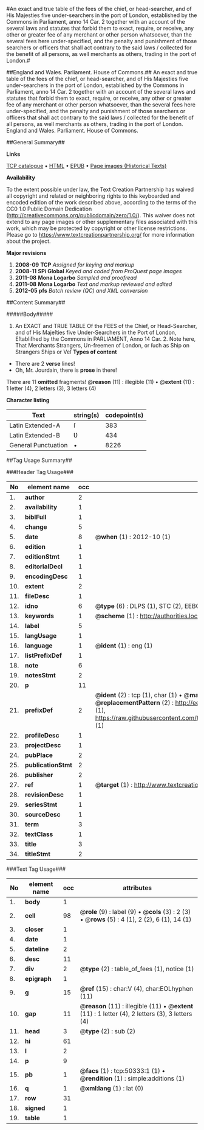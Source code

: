 #An exact and true table of the fees of the chief, or head-searcher, and of His Majesties five under-searchers in the port of London, established by the Commons in Parliament, anno 14 Car. 2 together with an account of the several laws and statutes that forbid them to exact, require, or receive, any other or greater fee of any merchant or other person whatsoever, than the several fees here under-specified, and the penalty and punishment of those searchers or officers that shall act contrary to the said laws / collected for the benefit of all persons, as well merchants as others, trading in the port of London.#

##England and Wales. Parliament. House of Commons.##
An exact and true table of the fees of the chief, or head-searcher, and of His Majesties five under-searchers in the port of London, established by the Commons in Parliament, anno 14 Car. 2 together with an account of the several laws and statutes that forbid them to exact, require, or receive, any other or greater fee of any merchant or other person whatsoever, than the several fees here under-specified, and the penalty and punishment of those searchers or officers that shall act contrary to the said laws / collected for the benefit of all persons, as well merchants as others, trading in the port of London.
England and Wales. Parliament. House of Commons.

##General Summary##

**Links**

[TCP catalogue](http://www.ota.ox.ac.uk/tcp/)  • 
[HTML](http://tei.it.ox.ac.uk/tcp/Texts-HTML/free/A38/A38905.html)  • 
[EPUB](http://tei.it.ox.ac.uk/tcp/Texts-EPUB/free/A38/A38905.epub) • 
[Page images (Historical Texts)](https://historicaltexts.jisc.ac.uk/eebo-11882822e)

**Availability**

To the extent possible under law, the Text Creation Partnership has waived all copyright and related or neighboring rights to this keyboarded and encoded edition of the work described above, according to the terms of the CC0 1.0 Public Domain Dedication (http://creativecommons.org/publicdomain/zero/1.0/). This waiver does not extend to any page images or other supplementary files associated with this work, which may be protected by copyright or other license restrictions. Please go to https://www.textcreationpartnership.org/ for more information about the project.

**Major revisions**

1. __2008-09__ __TCP__ *Assigned for keying and markup*
1. __2008-11__ __SPi Global__ *Keyed and coded from ProQuest page images*
1. __2011-08__ __Mona Logarbo__ *Sampled and proofread*
1. __2011-08__ __Mona Logarbo__ *Text and markup reviewed and edited*
1. __2012-05__ __pfs__ *Batch review (QC) and XML conversion*

##Content Summary##

#####Body#####

1. An EXACT and TRUE TABLE Of the FEES of the Chief, or Head-Searcher, and of His Majeſties five Under-Searchers in the Port of London, Eſtabliſhed by the Commons in PARLIAMENT, Anno 14 Car. 2.
Note here, That Merchants Strangers, Un-freemen of London, or ſuch as Ship on Strangers Ships or Veſ
**Types of content**

  * There are 2 **verse** lines!
  * Oh, Mr. Jourdain, there is **prose** in there!

There are 11 **omitted** fragments! 
 @__reason__ (11) : illegible (11)  •  @__extent__ (11) : 1 letter (4), 2 letters (3), 3 letters (4)

**Character listing**


|Text|string(s)|codepoint(s)|
|---|---|---|
|Latin Extended-A|ſ|383|
|Latin Extended-B|Ʋ|434|
|General Punctuation|•|8226|

##Tag Usage Summary##

###Header Tag Usage###

|No|element name|occ|attributes|
|---|---|---|---|
|1.|__author__|2||
|2.|__availability__|1||
|3.|__biblFull__|1||
|4.|__change__|5||
|5.|__date__|8| @__when__ (1) : 2012-10 (1)|
|6.|__edition__|1||
|7.|__editionStmt__|1||
|8.|__editorialDecl__|1||
|9.|__encodingDesc__|1||
|10.|__extent__|2||
|11.|__fileDesc__|1||
|12.|__idno__|6| @__type__ (6) : DLPS (1), STC (2), EEBO-CITATION (1), OCLC (1), VID (1)|
|13.|__keywords__|1| @__scheme__ (1) : http://authorities.loc.gov/ (1)|
|14.|__label__|5||
|15.|__langUsage__|1||
|16.|__language__|1| @__ident__ (1) : eng (1)|
|17.|__listPrefixDef__|1||
|18.|__note__|6||
|19.|__notesStmt__|2||
|20.|__p__|11||
|21.|__prefixDef__|2| @__ident__ (2) : tcp (1), char (1)  •  @__matchPattern__ (2) : ([0-9\-]+):([0-9IVX]+) (1), (.+) (1)  •  @__replacementPattern__ (2) : http://eebo.chadwyck.com/downloadtiff?vid=$1&page=$2 (1), https://raw.githubusercontent.com/textcreationpartnership/Texts/master/tcpchars.xml#$1 (1)|
|22.|__profileDesc__|1||
|23.|__projectDesc__|1||
|24.|__pubPlace__|2||
|25.|__publicationStmt__|2||
|26.|__publisher__|2||
|27.|__ref__|1| @__target__ (1) : http://www.textcreationpartnership.org/docs/. (1)|
|28.|__revisionDesc__|1||
|29.|__seriesStmt__|1||
|30.|__sourceDesc__|1||
|31.|__term__|3||
|32.|__textClass__|1||
|33.|__title__|3||
|34.|__titleStmt__|2||


###Text Tag Usage###

|No|element name|occ|attributes|
|---|---|---|---|
|1.|__body__|1||
|2.|__cell__|98| @__role__ (9) : label (9)  •  @__cols__ (3) : 2 (3)  •  @__rows__ (5) : 4 (1), 2 (2), 6 (1), 14 (1)|
|3.|__closer__|1||
|4.|__date__|1||
|5.|__dateline__|2||
|6.|__desc__|11||
|7.|__div__|2| @__type__ (2) : table_of_fees (1), notice (1)|
|8.|__epigraph__|1||
|9.|__g__|15| @__ref__ (15) : char:V (4), char:EOLhyphen (11)|
|10.|__gap__|11| @__reason__ (11) : illegible (11)  •  @__extent__ (11) : 1 letter (4), 2 letters (3), 3 letters (4)|
|11.|__head__|3| @__type__ (2) : sub (2)|
|12.|__hi__|61||
|13.|__l__|2||
|14.|__p__|9||
|15.|__pb__|1| @__facs__ (1) : tcp:50333:1 (1)  •  @__rendition__ (1) : simple:additions (1)|
|16.|__q__|1| @__xml:lang__ (1) : lat (0)|
|17.|__row__|31||
|18.|__signed__|1||
|19.|__table__|1||
